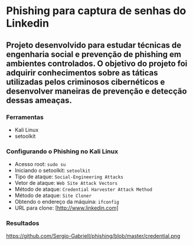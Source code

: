 # Phishing para captura de senhas do Linkedin

## Projeto desenvolvido para estudar técnicas de engenharia social e prevenção de phishing em ambientes controlados. O objetivo do projeto foi adquirir conhecimentos sobre as táticas utilizadas pelos criminosos cibernéticos e desenvolver maneiras de prevenção e detecção dessas ameaças.

### Ferramentas

- Kali Linux
- setoolkit

### Configurando o Phishing no Kali Linux

- Acesso root: `sudo su`
- Iniciando o setoolkit: `setoolkit`
- Tipo de ataque: `Social-Engineering Attacks`
- Vetor de ataque: `Web Site Attack Vectors`
- Método de ataque: `Credential Harvester Attack Method `
- Método de ataque: `Site Cloner`
- Obtendo o endereço da máquina: `ifconfig`
- URL para clone: [http://www.linkedin.com]

### Resultados
https://github.com/Sergio-Gabriell/phishing/blob/master/credential.png
